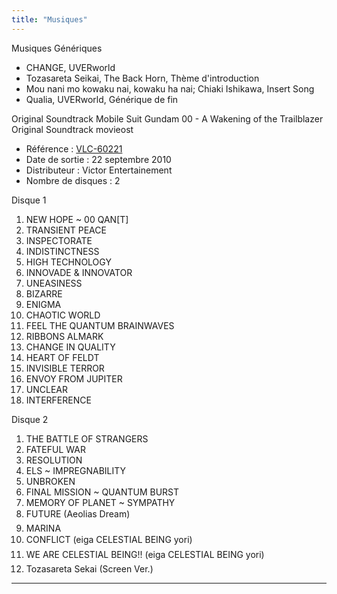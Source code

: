```yaml
---
title: "Musiques"
---
```


Musiques
Génériques
* CHANGE, UVERworld
* Tozasareta Seikai, The Back Horn, Thème d'introduction
* Mou nani mo kowaku nai, kowaku ha nai; Chiaki Ishikawa, Insert Song
* Qualia, UVERworld, Générique de fin


Original Soundtrack
Mobile Suit Gundam 00 - A Wakening of the Trailblazer Original Soundtrack
movieost
* Référence : [VLC-60221](http://www.cdjapan.co.jp/aff/click.cgi/PytJTGW7Lok/2789/A482753/detailview.html?KEY=VTCL-60221)
* Date de sortie : 22 septembre 2010
* Distributeur : Victor Entertainement
* Nombre de disques : 2


Disque 1
1. NEW HOPE ~ 00 QAN[T]
2. TRANSIENT PEACE
3. INSPECTORATE
4. INDISTINCTNESS
5. HIGH TECHNOLOGY
6. INNOVADE & INNOVATOR
7. UNEASINESS
8. BIZARRE
9. ENIGMA
10. CHAOTIC WORLD
11. FEEL THE QUANTUM BRAINWAVES
12. RIBBONS ALMARK
13. CHANGE IN QUALITY
14. HEART OF FELDT
15. INVISIBLE TERROR
16. ENVOY FROM JUPITER
17. UNCLEAR
18. INTERFERENCE


Disque 2
1. THE BATTLE OF STRANGERS
2. FATEFUL WAR
3. RESOLUTION
4. ELS ~ IMPREGNABILITY
5. UNBROKEN
6. FINAL MISSION ~ QUANTUM BURST
7. MEMORY OF PLANET ~ SYMPATHY
8. FUTURE (Aeolias Dream)
9. MARINA
10. CONFLICT (eiga CELESTIAL BEING yori)
11. WE ARE CELESTIAL BEING!! (eiga CELESTIAL BEING yori)
12. Tozasareta Sekai (Screen Ver.)
---------------------------------------------------------------------------------------------------------------------------------------------------------------------------------------------------------------------------------------------------------------------------------------------------------------------------------------------------------------------------------------------------------------------------------------------------------------------------------------------------------------------------------------------------------------------------------------------------------------------------------------------------------------------------------------------------------------------------------------------------------------------------------------------------------------------------------------------------------------------------------------------------------------------------------------------------------------------------------------------------------------------------------------------------------------------------------------------------------------------------------------------------------------------------------------------------------------------------------------------------------------------

